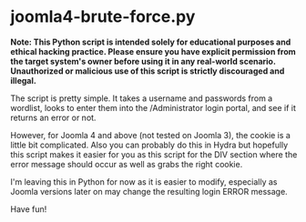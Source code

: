 # joomla4-brute-force.py

**Note: This Python script is intended solely for educational purposes and ethical hacking practice. Please ensure you have explicit permission from the target system's owner before using it in any real-world scenario. Unauthorized or malicious use of this script is strictly discouraged and illegal.**

The script is pretty simple. It takes a username and passwords from a wordlist, looks to enter them into the /Administrator login portal, and see if it returns an error or not.

However, for Joomla 4 and above (not tested on Joomla 3), the cookie is a little bit complicated. Also you can probably do this in Hydra but hopefully this script makes it easier for you as this script for the DIV section where the error message should occur as well as grabs the right cookie.

I'm leaving this in Python for now as it is easier to modify, especially as Joomla versions later on may change the resulting login ERROR message.

Have fun!
